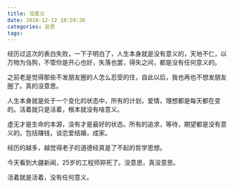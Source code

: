 ```yaml
---
title: 没意义
date: 2018-12-12 18:59:26
categories: 反思
tags:
---
```


经历过这次的表白失败，一下子明白了，人生本身就是没有意义的，天地不仁，以万物为刍狗，不管你是开心也好，失落也罢，得失之间，都是没有任何意义的。

之前老是觉得那些不发朋友圈的人怎么忍受的住，自此以后，我也再也不想发朋友圈了。真的没意思。

人生本身就是处于一个变化的状态中，所有的计划，爱情，理想都是每天都在变的。活着就只是活着，根本就没有啥意义。

虚无才是生命的本源，没有才是最好的状态。所有的追求，等待，期望都是没有意义的。包括赚钱，谈恋爱结婚，成家。

经历的越多，越觉得老子的道德经真是了不起的哲学思想。

今天看到大疆新闻，25岁的工程师猝死了。没意思，真没意思。

活着就是活着，没有任何意义。


